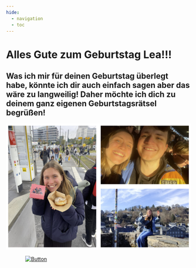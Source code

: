```yaml
---
hide:
  - navigation
  - toc
---
```


# **Alles Gute zum Geburtstag Lea!!!**

## **Was ich mir für deinen Geburtstag überlegt habe, könnte ich dir auch einfach sagen aber das wäre zu langweilig! Daher möchte ich dich zu deinem ganz eigenen Geburtstagsrätsel begrüßen!**

![<3](img/start.png)

<a href="https://GleichSieg.github.io/LeasGeschenk/Rätsel1" target="_blank">
    <img src="https://GleichSieg.github.io/LeasGeschenk/img/Button2.png" alt="Button" width="400" style="display: block; margin: 0 auto;">
</a>